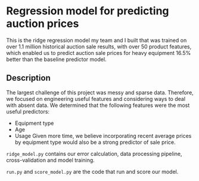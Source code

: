 # Regression model for predicting auction prices  
This is the ridge regression model my team and I built that was trained on over 1.1 million historical auction sale results, with over 50 product features, which enabled us to predict auction sale prices for heavy equipment 16.5% better than the baseline predictor model.

## Description
The largest challenge of this project was messy and sparse data. Therefore, we focused on engineering useful features and considering ways to deal with absent data. We determined that the following features were the most useful predictors:
- Equipment type
- Age
- Usage
Given more time, we believe incorporating recent average prices by equipment type would also be a strong predictor of sale price.

`ridge_model.py` contains our error calculation, data processing pipeline, cross-validation and model training.

`run.py` and `score_model.py` are the code that run and score our model.
